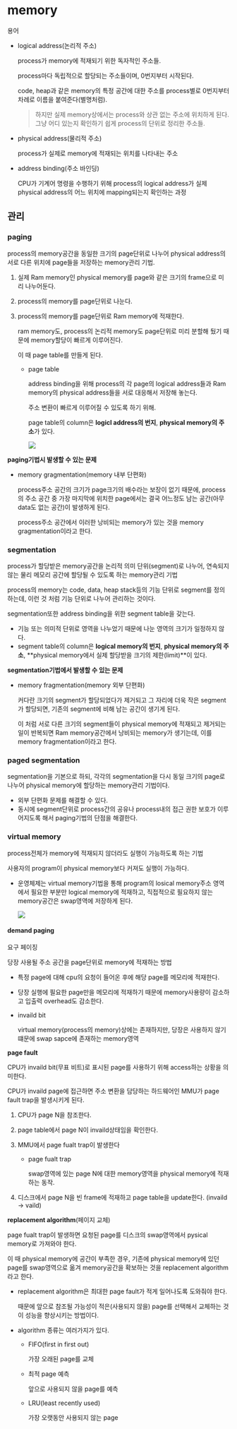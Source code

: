 # memory

용어

- logical address(논리적 주소)

  process가 memory에 적재되기 위한 독자적인 주소들.

  process마다 독립적으로 할당되는 주소들이며, 0번지부터 시작된다.

  code, heap과 같은 memory의 특정 공간에 대한 주소를 process별로 0번지부터 차례로 이름을 붙여준다(별명처럼).

  > 하지만 실제 memory상에서는 process와 상관 없는 주소에 위치하게 된다. 그냥 어디 있는지 확인하기 쉽게 process의 단위로 정리한 주소들.

- physical address(물리적 주소)

  process가 실제로 memory에 적재되는 위치를 나타내는 주소

- address binding(주소 바인딩)

  CPU가 기계어 명령을 수행하기 위해 process의 logical address가 실제 physical address의 어느 위치에 mapping되는지 확인하는 과정



## 관리

### paging

process의 memory공간을 동일한 크기의 page단위로 나누어 physical address의 서로 다른 위치에 page들을 저장하는 memory관리 기법.

1. 실제 Ram memory인 physical memory를 page와 같은 크기의 frame으로 미리 나누어둔다.

2. process의 memory를 page단위로 나눈다.

3. process의 memory를 page단위로 Ram memory에 적재한다.

   ram memory도, process의 논리적 memory도 page단위로 미리 분할해 뒀기 때문에 memory할당이 빠르게 이루어진다.

   이 때 page table를 만들게 된다.

   - page table

     address binding을 위해 process의 각 page의 logical address들과 Ram memory의 physical address들을 서로 대응해서 저장해 놓는다.

     주소 변환이 빠르게 이루어질 수 있도록 하기 위해.

     page table의 column은 **logicl address의 번지**, **physical memory의 주소**가 있다.

     ![](https://images.velog.io/images/jieuni/post/4c3139a6-7c2e-4e96-8c19-7122abd5d0c0/image.png)



**paging기법시 발생할 수 있는 문제**

- memory gragmentation(memory 내부 단편화)

  process주소 공간의 크기가 page크기의 배수라는 보장이 없기 때문에, process의 주소 공간 중 가장 마지막에 위치한 page에서는 결국 어느정도 남는 공간(아무 data도 없는 공간)이 발생하게 된다. 

  process주소 공간에서 이러한 낭비되는 memory가 있는 것을 memory gragmentation이라고 한다.





### segmentation

process가 할당받은 memory공간을 논리적 의미 단위(segment)로 나누어, 연속되지 않는 물리 메모리 공간에 할당될 수 있도록 하는 memory관리 기법

process의 memory는 code, data, heap stack등의 기능 단위로 segment를 정의하는데, 이런 것 처럼 기능 단위로 나누어 관리하는 것이다.

segmentation또한 address binding을 위한 segment table을 갖는다.

- 기능 또는 의미적 단위로 영역을 나누었기 때문에 나눈 영역의 크기가 일정하지 않다.
- segment table의 column은 **logical memory의 번지**, **physical memory의 주소**, **physical memory에서 실제 할당받을 크기의 제한(limit)**이 있다.



**segmentation기법에서 발생할 수 있는 문제**

- memory fragmentation(memory 외부 단편화)

  커다란 크기의 segment가 할당되었다가 제거되고 그 자리에 더욱 작은 segment가 할당되면, 기존의 segment에 비해 남는 공간이 생기게 된다. 

  이 처럼 서로 다른 크기의 segment들이 physical memory에 적재되고 제거되는 일이 반복되면 Ram memory공간에서 낭비되는 memory가 생기는데, 이를 memory fragmentation이라고 한다.



### paged segmentation

segmentation을 기본으로 하되, 각각의 segmentation을 다시 동일 크기의 page로 나누어 physical memory에 할당하는 memory관리 기법이다.

- 외부 단편화 문제를 해결할 수 있다.
- 동시에 segment단위로 process간의 공유나 process내의 접근 권한 보호가 이루어지도록 해서 paging기법의 단점을 해결한다.





### virtual memory

process전체가 memory에 적재되지 않더라도 실행이 가능하도록 하는 기법

사용자의 program이 physical memory보다 커져도 실행이 가능하다.

- 운영체제는 virtual memory기법을 통해 program의 losical memory주소 영역에서 필요한 부분만 logical memory에 적재하고, 직접적으로 필요하지 않는 memory공간은 swap영역에 저장하게 된다.

  ![](https://www.tutorialspoint.com/operating_system/images/virtual_memory.jpg)

#### demand paging

요구 페이징

당장 사용될 주소 공간을 page단위로 memory에 적재하는 방법

- 특정 page에 대해 cpu의 요청이 들어온 후에 해당 page를 메모리에 적재한다.

- 당장 실행에 필요한 page만을 메모리에 적재하기 때문에 memory사용량이 감소하고 입출력 overhead도 감소한다.



- invaild bit

  virtual memory(process의 memory)상에는 존재하지만, 당장은 사용하지 않기 떄문에 swap sapce에 존재하는 memory영역



**page fault**

CPU가 invaild bit(무표 비트)로 표시된 page를 사용하기 위해 access하는 상황을 의미한다.

CPU가 invaild page에 접근하면 주소 변환을 담당하는 하드웨어인 MMU가 page fault trap을 발생시키게 된다.

1. CPU가 page N을 참조한다.

2. page table에서 page N이 invaild상태임을 확인한다.

3. MMU에서 page fualt trap이 발생한다

   - page fualt trap

     swap영역에 있는 page N에 대한 memory영역을 physical memory에 적재하는 동작.

4. 디스크에서 page N을 빈 frame에 적재하고 page table을 update한다. (invaild -> vaild)



**replacement algorithm**(페이지 교체)

page fualt trap이 발생하면 요청된 page를 디스크의 swap영역에서 pysical memory로 가져와야 한다. 

이 때 physical memory에 공간이 부족한 경우, 기존에 physical memory에 있던 page를 swap영역으로 옮겨 memory공간을 확보하는 것을 replacement algorithm라고 한다.

- replacement algorithm은 최대한 page fault가 적게 일어나도록 도와줘야 한다.

  때문에 앞으로 참조될 가능성이 적은(사용되지 않을) page를 선택해서 교체하는 것이 성능을 향상시키는 방법이다.

- algorithm 종류는 여러가지가 있다.

  - FIFO(first in first out)

    가장 오래된 page를 교체

  - 최적 page 예측

    앞으로 사용되지 않을 page를 예측

  - LRU(least recently used)

    가장 오랫동안 사용되지 않는 page


